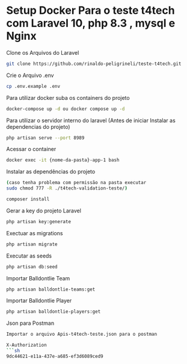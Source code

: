 # Setup Docker Para o teste t4tech com Laravel 10, php 8.3 , mysql e Nginx



Clone os Arquivos do Laravel
```sh
git clone https://github.com/rinaldo-peligrineli/teste-t4tech.git
```

Crie o Arquivo .env
```sh
cp .env.example .env
```

Para utilizar docker suba os containers do projeto
```sh
docker-compose up -d ou docker compose up -d 
```

Para utilizar o servidor interno do laravel (Antes de iniciar Instalar as dependencias do projeto)
```sh
php artisan serve --port 8989
```

Acessar o container
```sh
docker exec -it {nome-da-pasta}-app-1 bash
```

Instalar as dependências do projeto
```sh
(caso tenha problema com permissão na pasta executar 
sudo chmod 777 -R ./t4tech-validation-teste/)

composer install
```

Gerar a key do projeto Laravel
```sh
php artisan key:generate
```

Exectuar as migrations
```sh
php artisan migrate
```

Executar as seeds
```sh
php artisan db:seed
```

Importar Balldontlie Team 
```sh
php artisan balldontlie-teams:get
```

Importar Balldontlie Player 
```sh
php artisan balldontlie-players:get
```

Json para Postman
```sh
Importar o arquivo Apis-t4tech-teste.json para o postman

X-Authorization
```sh
9dc44621-e11a-437e-a685-ef3d6089ced9
